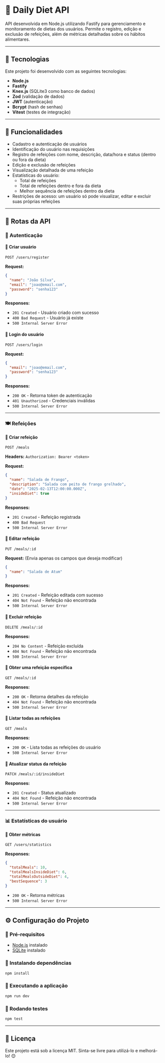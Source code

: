 # 📌 Daily Diet API

API desenvolvida em Node.js utilizando Fastify para gerenciamento e monitoramento de dietas dos usuários. Permite o registro, edição e exclusão de refeições, além de métricas detalhadas sobre os hábitos alimentares.

---

## 🚀 Tecnologias

Este projeto foi desenvolvido com as seguintes tecnologias:

- **Node.js**
- **Fastify**
- **Knex.js** (SQLite3 como banco de dados)
- **Zod** (validação de dados)
- **JWT** (autenticação)
- **Bcrypt** (hash de senhas)
- **Vitest** (testes de integração)

---

## 📌 Funcionalidades

- Cadastro e autenticação de usuários
- Identificação do usuário nas requisições
- Registro de refeições com nome, descrição, data/hora e status (dentro ou fora da dieta)
- Edição e exclusão de refeições
- Visualização detalhada de uma refeição
- Estatísticas do usuário:
  - Total de refeições
  - Total de refeições dentro e fora da dieta
  - Melhor sequência de refeições dentro da dieta
- Restrições de acesso: um usuário só pode visualizar, editar e excluir suas próprias refeições

---

## 📌 Rotas da API

### 🔐 Autenticação

#### 📌 Criar usuário

`POST /users/register`

**Request:**

```json
{
  "name": "João Silva",
  "email": "joao@email.com",
  "password": "senha123"
}
```

**Responses:**

- `201 Created` - Usuário criado com sucesso
- `400 Bad Request` - Usuário já existe
- `500 Internal Server Error`

#### 📌 Login do usuário

`POST /users/login`

**Request:**

```json
{
  "email": "joao@email.com",
  "password": "senha123"
}
```

**Responses:**

- `200 OK` - Retorna token de autenticação
- `401 Unauthorized` - Credenciais inválidas
- `500 Internal Server Error`

---

### 🍽️ Refeições

#### 📌 Criar refeição

`POST /meals`

**Headers:** `Authorization: Bearer <token>`

**Request:**

```json
{
  "name": "Salada de Frango",
  "description": "Salada com peito de frango grelhado",
  "date": "2025-02-13T12:00:00.000Z",
  "insideDiet": true
}
```

**Responses:**

- `201 Created` - Refeição registrada
- `400 Bad Request`
- `500 Internal Server Error`

#### 📌 Editar refeição

`PUT /meals/:id`

**Request:** (Envia apenas os campos que deseja modificar)

```json
{
  "name": "Salada de Atum"
}
```

**Responses:**

- `201 Created` - Refeição editada com sucesso
- `404 Not Found` - Refeição não encontrada
- `500 Internal Server Error`

#### 📌 Excluir refeição

`DELETE /meals/:id`

**Responses:**

- `204 No Content` - Refeição excluída
- `404 Not Found` - Refeição não encontrada
- `500 Internal Server Error`

#### 📌 Obter uma refeição específica

`GET /meals/:id`

**Responses:**

- `200 OK` - Retorna detalhes da refeição
- `404 Not Found` - Refeição não encontrada
- `500 Internal Server Error`

#### 📌 Listar todas as refeições

`GET /meals`

**Responses:**

- `200 OK` - Lista todas as refeições do usuário
- `500 Internal Server Error`

#### 📌 Atualizar status da refeição

`PATCH /meals/:id/insideDiet`

**Responses:**

- `201 Created` - Status atualizado
- `404 Not Found` - Refeição não encontrada
- `500 Internal Server Error`

---

### 📊 Estatísticas do usuário

#### 📌 Obter métricas

`GET /users/statistics`

**Responses:**

```json
{
  "totalMeals": 10,
  "totalMealsInsideDiet": 6,
  "totalMealsOutsideDiet": 4,
  "bestSequence": 3
}
```

- `200 OK` - Retorna métricas
- `500 Internal Server Error`

---

## ⚙️ Configuração do Projeto

### 📌 Pré-requisitos

- [Node.js](https://nodejs.org/) instalado
- [SQLite](https://www.sqlite.org/) instalado

### 📌 Instalando dependências

```sh
npm install
```

### 📌 Executando a aplicação

```sh
npm run dev
```

### 📌 Rodando testes

```sh
npm test
```

---

## 📝 Licença

Este projeto está sob a licença MIT. Sinta-se livre para utilizá-lo e melhorá-lo! 😊
